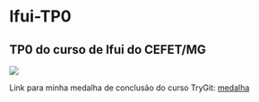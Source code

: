 # lfui-TP0
TP0 do curso de lfui do CEFET/MG
--------------------------------------------------------------
<img src="http://fegemo.github.io/cefet-web/images/medalha.png">

Link para minha medalha de conclusão do curso TryGit:
<a href="https://www.codeschool.com/users/3129300/badges/121">
 medalha
</a>
